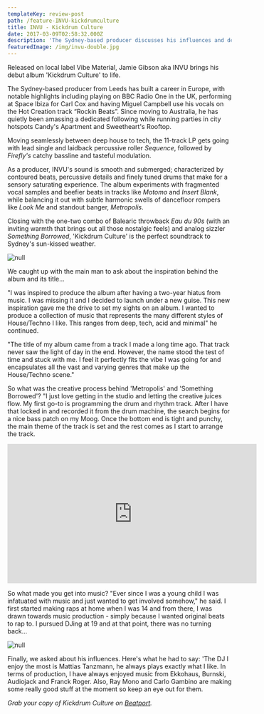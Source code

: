 ```yaml
---
templateKey: review-post
path: /feature-INVU-kickdrumculture
title: INVU - Kickdrum Culture
date: 2017-03-09T02:58:32.000Z
description: 'The Sydney-based producer discusses his influences and debut LP. '
featuredImage: /img/invu-double.jpg
---
```

Released on local label Vibe Material, Jamie Gibson aka INVU brings his debut album 'Kickdrum Culture' to life. 

The Sydney-based producer from Leeds has built a career in Europe, with notable highlights including playing on BBC Radio One in the UK, performing at Space Ibiza for Carl Cox and having Miguel Campbell use his vocals on the Hot Creation track “Rockin Beats”. Since moving to Australia, he has quietly been amassing a dedicated following while running parties in city hotspots Candy's Apartment and Sweetheart's Rooftop. 

Moving seamlessly between deep house to tech, the 11-track LP gets going with lead single and laidback percussive roller _Sequence_, followed by _Firefly's_ catchy bassline and tasteful modulation.  

As a producer, INVU's sound is smooth and submerged; characterized by contoured beats, percussive details and finely tuned drums that make for a sensory saturating experience. The album experiments with fragmented vocal samples and beefier beats in tracks like _Motomo_ and _Insert Blank_, while balancing it out with subtle harmonic swells of dancefloor rompers like _Look Me_ and standout banger, _Metropolis_. 

Closing with the one-two combo of Balearic throwback _Eau du 90s_ (with an inviting warmth that brings out all those nostalgic feels) and analog sizzler _Something Borrowed_, 'Kickdrum Culture' is the perfect soundtrack to Sydney's sun-kissed weather. 

![null](/img/invu-dj-kingscross.jpg)

We caught up with the main man to ask about the inspiration behind the album and its title...

"I was inspired to produce the album after having a two-year hiatus from music. I was missing it and I decided to launch under a new guise. This new inspiration gave me the drive to set my sights on an album. I wanted to produce a collection of music that represents the many different styles of House/Techno I like. This ranges from deep, tech, acid and minimal" he continued.

"The title of my album came from a track I made a long time ago. That track never saw the light of day in the end. However, the name stood the test of time and stuck with me. I feel it perfectly fits the vibe I was going for and encapsulates all the vast and varying genres that make up the House/Techno scene."

So what was the creative process behind 'Metropolis' and 'Something Borrowed'? "I just love getting in the studio and letting the creative juices flow. My first go-to is programming the drum and rhythm track. After I have that locked in and recorded it from the drum machine, the search begins for a nice bass patch on my Moog. Once the bottom end is tight and punchy, the main theme of the track is set and the rest comes as I start to arrange the track.  

<iframe src="https://www.facebook.com/plugins/video.php?href=https%3A%2F%2Fwww.facebook.com%2FINVUVIBE%2Fvideos%2F2394709914091244%2F&show_text=0&width=560" width="560" height="313" style="border:none;overflow:hidden" scrolling="no" frameborder="0" allowTransparency="true" allowFullScreen="true"></iframe>

So what made you get into music? "Ever since I was a young child I was infatuated with music and just wanted to get involved somehow," he said. I first started making raps at home when I was 14 and from there, I was drawn towards music production - simply because I wanted original beats to rap to. I pursued DJing at 19 and at that point, there was no turning back... 


![null](/img/kickdrumculture.jpg)

Finally, we asked about his influences. Here's what he had to say: 'The DJ I enjoy the most is Mattias Tanzmann, he always plays exactly what I like. In terms of production, I have always enjoyed music from Ekkohaus, Burnski, Audiojack and Franck Roger. Also, Ray Mono and Carlo Gambino are making some really good stuff at the moment so keep an eye out for them.

_Grab your copy of Kickdrum Culture on [_Beatport_](https://www.beatport.com/release/kickdrum-culture/2714125)._
